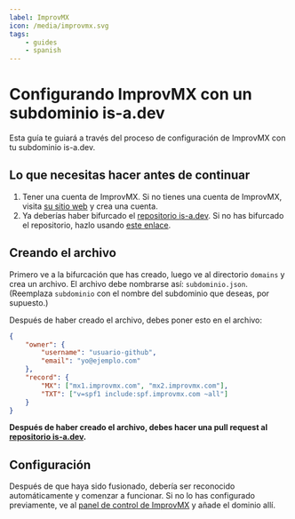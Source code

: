 ```yaml
---
label: ImprovMX
icon: /media/improvmx.svg
tags:
    - guides
    - spanish
---
```


# Configurando ImprovMX con un subdominio is-a.dev

Esta guía te guiará a través del proceso de configuración de ImprovMX con tu subdominio is-a.dev.

## Lo que necesitas hacer antes de continuar

1. Tener una cuenta de ImprovMX. Si no tienes una cuenta de ImprovMX, visita [su sitio web](https://improvmx.com) y crea una cuenta.
2. Ya deberías haber bifurcado el [repositorio is-a.dev](https://github.com/is-a-dev/register). Si no has bifurcado el repositorio, hazlo usando [este enlace](https://github.com/is-a-dev/register/fork).

## Creando el archivo

Primero ve a la bifurcación que has creado, luego ve al directorio `domains` y crea un archivo. El archivo debe nombrarse así: `subdominio.json`. (Reemplaza `subdominio` con el nombre del subdominio que deseas, por supuesto.)

Después de haber creado el archivo, debes poner esto en el archivo:
```json
{
    "owner": {
        "username": "usuario-github",
        "email": "yo@ejemplo.com"
    },
    "record": {
        "MX": ["mx1.improvmx.com", "mx2.improvmx.com"],
        "TXT": ["v=spf1 include:spf.improvmx.com ~all"]
    }
}
```

**Después de haber creado el archivo, debes hacer una pull request al [repositorio is-a.dev](https://github.com/is-a-dev/register).**

## Configuración

Después de que haya sido fusionado, debería ser reconocido automáticamente y comenzar a funcionar. Si no lo has configurado previamente, ve al [panel de control de ImprovMX](https://app.improvmx.com/) y añade el dominio allí.
